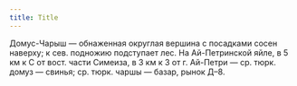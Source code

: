 ```yaml
---
title: Title
---
```


Домус-Чарыш — обнаженная округлая вершина с посадками сосен наверху; к сев.
подножию подступает лес. На Ай-Петринской яйле, в 5 км к С от вост. части
Симеиза, в 3 км к З от г. Ай-Петри — ср. тюрк. домуз — свинья; ср. тюрк. чаршы —
базар, рынок Д–8.
